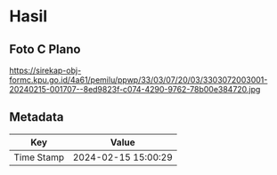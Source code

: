# Hasil

## Foto C Plano

https://sirekap-obj-formc.kpu.go.id/4a61/pemilu/ppwp/33/03/07/20/03/3303072003001-20240215-001707--8ed9823f-c074-4290-9762-78b00e384720.jpg


## Metadata

| Key        | Value               |
| ---------- | ------------------- |
| Time Stamp | 2024-02-15 15:00:29 |



